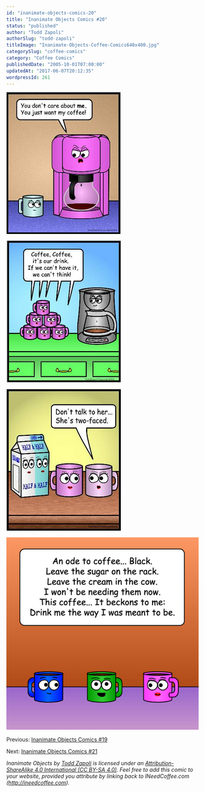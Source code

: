 ```yaml
---
id: "inanimate-objects-comics-20"
title: "Inanimate Objects Comics #20"
status: "published"
author: "Todd Zapoli"
authorSlug: "todd-zapoli"
titleImage: "Inanimate-Objects-Coffee-Comics640x400.jpg"
categorySlug: "coffee-comics"
category: "Coffee Comics"
publishedDate: "2005-10-01T07:00:00"
updatedAt: "2017-06-07T20:12:35"
wordpressId: 261
---
```


![care about coffee](comic-care-about-coffee1.jpg)

![comic coffee chant](comic-coffee-chant.jpg)

![comic half and half](comic-half-and-half.jpg)

![ode to Coffee Black](08Black.jpg)

Previous: [Inanimate Objects Comics #19](http://ineedcoffee.com/inanimate-objects-comics-19/)

Next: [Inanimate Objects Comics #21](http://ineedcoffee.com/inanimate-objects-comics-21/)

*Inanimate Objects by [Todd Zapoli](http://ineedcoffee.com/) is licensed under an [Attribution-ShareAlike 4.0 International (CC BY-SA 4.0)](https://creativecommons.org/licenses/by-sa/4.0/). Feel free to add this comic to your website, provided you attribute by linking back to INeedCoffee.com (http://ineedcoffee.com).*